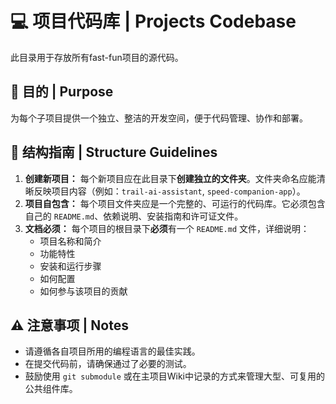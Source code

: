 # 💻 项目代码库 | Projects Codebase

此目录用于存放所有fast-fun项目的源代码。

## 🎯 目的 | Purpose
为每个子项目提供一个独立、整洁的开发空间，便于代码管理、协作和部署。

## 📁 结构指南 | Structure Guidelines

1.  **创建新项目：** 每个新项目应在此目录下**创建独立的文件夹**。文件夹命名应能清晰反映项目内容（例如：`trail-ai-assistant`, `speed-companion-app`）。
2.  **项目自包含：** 每个项目文件夹应是一个完整的、可运行的代码库。它必须包含自己的 `README.md`、依赖说明、安装指南和许可证文件。
3.  **文档必须：** 每个项目的根目录下**必须**有一个 `README.md` 文件，详细说明：
    - 项目名称和简介
    - 功能特性
    - 安装和运行步骤
    - 如何配置
    - 如何参与该项目的贡献

## ⚠️ 注意事项 | Notes
- 请遵循各自项目所用的编程语言的最佳实践。
- 在提交代码前，请确保通过了必要的测试。
- 鼓励使用 `git submodule` 或在主项目Wiki中记录的方式来管理大型、可复用的公共组件库。